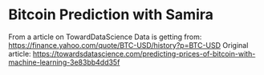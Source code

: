 # Bitcoin Prediction with Samira
 From a article on TowardDataScience
Data is getting from: https://finance.yahoo.com/quote/BTC-USD/history?p=BTC-USD
Original article: https://towardsdatascience.com/predicting-prices-of-bitcoin-with-machine-learning-3e83bb4dd35f
